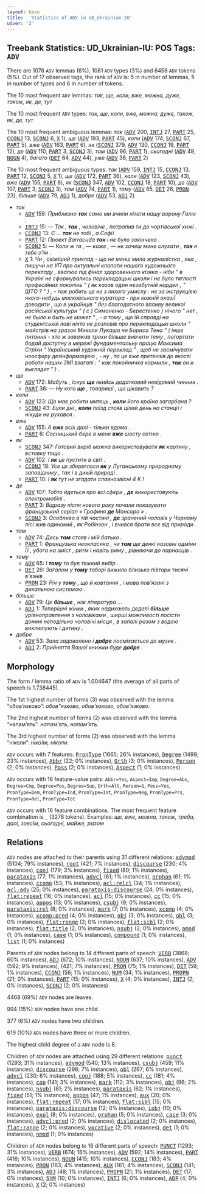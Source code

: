 ```yaml
---
layout: base
title:  'Statistics of ADV in UD_Ukrainian-IU'
udver: '2'
---
```


## Treebank Statistics: UD_Ukrainian-IU: POS Tags: `ADV`

There are 1076 `ADV` lemmas (6%), 1081 `ADV` types (3%) and 6458 `ADV` tokens (5%).
Out of 17 observed tags, the rank of `ADV` is: 5 in number of lemmas, 5 in number of types and 6 in number of tokens.

The 10 most frequent `ADV` lemmas: <em>так, ще, коли, вже, можна, дуже, також, як, де, тут</em>

The 10 most frequent `ADV` types:  <em>так, ще, коли, вже, можна, дуже, також, як, де, тут</em>

The 10 most frequent ambiguous lemmas: <em>так</em> (<tt><a href="uk_iu-pos-ADV.html">ADV</a></tt> 200, <tt><a href="uk_iu-pos-INTJ.html">INTJ</a></tt> 27, <tt><a href="uk_iu-pos-PART.html">PART</a></tt> 25, <tt><a href="uk_iu-pos-CCONJ.html">CCONJ</a></tt> 13, <tt><a href="uk_iu-pos-SCONJ.html">SCONJ</a></tt> 6, <tt><a href="uk_iu-pos-X.html">X</a></tt> 1), <em>ще</em> (<tt><a href="uk_iu-pos-ADV.html">ADV</a></tt> 193, <tt><a href="uk_iu-pos-PART.html">PART</a></tt> 45), <em>коли</em> (<tt><a href="uk_iu-pos-ADV.html">ADV</a></tt> 174, <tt><a href="uk_iu-pos-SCONJ.html">SCONJ</a></tt> 67, <tt><a href="uk_iu-pos-PART.html">PART</a></tt> 5), <em>вже</em> (<tt><a href="uk_iu-pos-ADV.html">ADV</a></tt> 163, <tt><a href="uk_iu-pos-PART.html">PART</a></tt> 6), <em>як</em> (<tt><a href="uk_iu-pos-SCONJ.html">SCONJ</a></tt> 379, <tt><a href="uk_iu-pos-ADV.html">ADV</a></tt> 130, <tt><a href="uk_iu-pos-CCONJ.html">CCONJ</a></tt> 19, <tt><a href="uk_iu-pos-PART.html">PART</a></tt> 12), <em>де</em> (<tt><a href="uk_iu-pos-ADV.html">ADV</a></tt> 110, <tt><a href="uk_iu-pos-PART.html">PART</a></tt> 3, <tt><a href="uk_iu-pos-SCONJ.html">SCONJ</a></tt> 3), <em>там</em> (<tt><a href="uk_iu-pos-ADV.html">ADV</a></tt> 96, <tt><a href="uk_iu-pos-PART.html">PART</a></tt> 1), <em>сьогодні</em> (<tt><a href="uk_iu-pos-ADV.html">ADV</a></tt> 49, <tt><a href="uk_iu-pos-NOUN.html">NOUN</a></tt> 4), <em>багато</em> (<tt><a href="uk_iu-pos-DET.html">DET</a></tt> 64, <tt><a href="uk_iu-pos-ADV.html">ADV</a></tt> 44), <em>уже</em> (<tt><a href="uk_iu-pos-ADV.html">ADV</a></tt> 36, <tt><a href="uk_iu-pos-PART.html">PART</a></tt> 2)

The 10 most frequent ambiguous types:  <em>так</em> (<tt><a href="uk_iu-pos-ADV.html">ADV</a></tt> 159, <tt><a href="uk_iu-pos-INTJ.html">INTJ</a></tt> 15, <tt><a href="uk_iu-pos-CCONJ.html">CCONJ</a></tt> 13, <tt><a href="uk_iu-pos-PART.html">PART</a></tt> 12, <tt><a href="uk_iu-pos-SCONJ.html">SCONJ</a></tt> 5, <tt><a href="uk_iu-pos-X.html">X</a></tt> 1), <em>ще</em> (<tt><a href="uk_iu-pos-ADV.html">ADV</a></tt> 172, <tt><a href="uk_iu-pos-PART.html">PART</a></tt> 36), <em>коли</em> (<tt><a href="uk_iu-pos-ADV.html">ADV</a></tt> 123, <tt><a href="uk_iu-pos-SCONJ.html">SCONJ</a></tt> 43), <em>вже</em> (<tt><a href="uk_iu-pos-ADV.html">ADV</a></tt> 155, <tt><a href="uk_iu-pos-PART.html">PART</a></tt> 6), <em>як</em> (<tt><a href="uk_iu-pos-SCONJ.html">SCONJ</a></tt> 347, <tt><a href="uk_iu-pos-ADV.html">ADV</a></tt> 102, <tt><a href="uk_iu-pos-CCONJ.html">CCONJ</a></tt> 18, <tt><a href="uk_iu-pos-PART.html">PART</a></tt> 10), <em>де</em> (<tt><a href="uk_iu-pos-ADV.html">ADV</a></tt> 107, <tt><a href="uk_iu-pos-PART.html">PART</a></tt> 3, <tt><a href="uk_iu-pos-SCONJ.html">SCONJ</a></tt> 3), <em>там</em> (<tt><a href="uk_iu-pos-ADV.html">ADV</a></tt> 74, <tt><a href="uk_iu-pos-PART.html">PART</a></tt> 1), <em>тому</em> (<tt><a href="uk_iu-pos-ADV.html">ADV</a></tt> 65, <tt><a href="uk_iu-pos-DET.html">DET</a></tt> 26, <tt><a href="uk_iu-pos-PRON.html">PRON</a></tt> 23), <em>більше</em> (<tt><a href="uk_iu-pos-ADV.html">ADV</a></tt> 79, <tt><a href="uk_iu-pos-ADJ.html">ADJ</a></tt> 1), <em>добре</em> (<tt><a href="uk_iu-pos-ADV.html">ADV</a></tt> 53, <tt><a href="uk_iu-pos-ADJ.html">ADJ</a></tt> 2)


* <em>так</em>
  * <tt><a href="uk_iu-pos-ADV.html">ADV</a></tt> 159: <em>Приблизно <b>так</b> само ми вчили літати нашу ворону Галю .</em>
  * <tt><a href="uk_iu-pos-INTJ.html">INTJ</a></tt> 15: <em>— Так , <b>так</b> , чоловіче , потрапив ти до чортівської хижі .</em>
  * <tt><a href="uk_iu-pos-CCONJ.html">CCONJ</a></tt> 13: <em>Є … <b>так</b> не тобі , а Софії .</em>
  * <tt><a href="uk_iu-pos-PART.html">PART</a></tt> 12: <em>Проект Barracuda <b>так</b> і не було закінчено .</em>
  * <tt><a href="uk_iu-pos-SCONJ.html">SCONJ</a></tt> 5: <em>— Коли ж ти , — каже , — не хочеш мене слухати , <b>так</b> я тебе з'їм .</em>
  * <tt><a href="uk_iu-pos-X.html">X</a></tt> 1: <em>Чи , свіжіший приклад - що не менш мила журналістка , яка , пишучи на УП про актуальні клопоти нашого художнього перекладу , ввалює під фінал здоровенного кізяка - ніби " в Україні не сформувались перекладацькі школи і не було тяглості професійних поколінь " ( як казав один незабутній нардеп , " ШТО ? " ) , - теж робить це не з лихого умислу : не за інструкцією якого-небудь московського куратора - при кожній оказії доводити , що в українців " без благодатного впливу великої російської культури " ( с ) Симоненко - Берестенко ) нічого " нет , не было и быть не может " , - а тому , що їй справді на студентській лаві ніхто не розповів про перекладацькі школи " майстрів на зразок Миколи Лукаша чи Бориса Тена " ( інше питання - хто ж заважав трохи більше вивчити тему , погортати бодай доступну в мережі фундаментальну працю Максима Стріхи " Український художній переклад " , щоб не засмічувати ноосферу дезінформацією , - ну , та це вже претензія до якості роботи наших ЗМІ взагалі : " как покойничка кормили , <b>так</b> он и выглядит " ) .</em>
* <em>ще</em>
  * <tt><a href="uk_iu-pos-ADV.html">ADV</a></tt> 172: <em>Мабуть , існує <b>ще</b> якийсь додатковий невідомий чинник .</em>
  * <tt><a href="uk_iu-pos-PART.html">PART</a></tt> 36: <em>— Ну кого <b>ще</b> , товариші , що цікавить ?</em>
* <em>коли</em>
  * <tt><a href="uk_iu-pos-ADV.html">ADV</a></tt> 123: <em>Що має робити митець , <b>коли</b> його країна загарбана ?</em>
  * <tt><a href="uk_iu-pos-SCONJ.html">SCONJ</a></tt> 43: <em>Були дні , <b>коли</b> поїзд стояв цілий день на станції і нікуди не рухався .</em>
* <em>вже</em>
  * <tt><a href="uk_iu-pos-ADV.html">ADV</a></tt> 155: <em>А <b>вже</b> всіх далі - тільки вдома .</em>
  * <tt><a href="uk_iu-pos-PART.html">PART</a></tt> 6: <em>Сосницький бере в мене <b>вже</b> шосту сотню .</em>
* <em>як</em>
  * <tt><a href="uk_iu-pos-SCONJ.html">SCONJ</a></tt> 347: <em>Готовий виріб можна використовувати <b>як</b> картину , вставку тощо .</em>
  * <tt><a href="uk_iu-pos-ADV.html">ADV</a></tt> 102: <em>І <b>як</b> це пустити в світ .</em>
  * <tt><a href="uk_iu-pos-CCONJ.html">CCONJ</a></tt> 18: <em>Усе це збереглося <b>як</b> у Луганському природному заповіднику , так і в дикій природі .</em>
  * <tt><a href="uk_iu-pos-PART.html">PART</a></tt> 10: <em>І <b>як</b> тут не згадати славнозвісні 4 K !</em>
* <em>де</em>
  * <tt><a href="uk_iu-pos-ADV.html">ADV</a></tt> 107: <em>Тобто йдеться про всі сфери , <b>де</b> використовують електромобілі .</em>
  * <tt><a href="uk_iu-pos-PART.html">PART</a></tt> 3: <em>Відразу після нового року почали показувати французький серіал « Графиня <b>де</b> Монсоро » .</em>
  * <tt><a href="uk_iu-pos-SCONJ.html">SCONJ</a></tt> 3: <em>Особливо в тій частині , <b>де</b> зранений чоловік у Чорному лісі жив одинокий , як Робінзон , і вчився брати все від природи .</em>
* <em>там</em>
  * <tt><a href="uk_iu-pos-ADV.html">ADV</a></tt> 74: <em>Десь <b>там</b> стояв і мій батько .</em>
  * <tt><a href="uk_iu-pos-PART.html">PART</a></tt> 1: <em>Французька неокласика , чи <b>там</b> ще деякі назовні одміни її , убога на зміст , ритм і навіть риму , рівняючи до парнасців .</em>
* <em>тому</em>
  * <tt><a href="uk_iu-pos-ADV.html">ADV</a></tt> 65: <em>І <b>тому</b> то був тяжкий вибір .</em>
  * <tt><a href="uk_iu-pos-DET.html">DET</a></tt> 26: <em>Загалом у <b>тому</b> таборі вижило близько півтори тисячі в’язнів .</em>
  * <tt><a href="uk_iu-pos-PRON.html">PRON</a></tt> 23: <em>Річ у <b>тому</b> , що й ковтання , і мова пов’язані з дихальною системою .</em>
* <em>більше</em>
  * <tt><a href="uk_iu-pos-ADV.html">ADV</a></tt> 79: <em>Це <b>більше</b> , ніж література …</em>
  * <tt><a href="uk_iu-pos-ADJ.html">ADJ</a></tt> 1: <em>Теперішні жінки , яких надихають дедалі <b>більше</b> урівноправлення з чоловіками , ширші можливості посісти донині неподільно чоловічі місця , в запалі разом з водою вихлюпують і дитину .</em>
* <em>добре</em>
  * <tt><a href="uk_iu-pos-ADV.html">ADV</a></tt> 53: <em>Зала задоволено і <b>добре</b> посміхається до музик .</em>
  * <tt><a href="uk_iu-pos-ADJ.html">ADJ</a></tt> 2: <em>Прийняття Вашої книжки буде <b>добре</b> .</em>

## Morphology

The form / lemma ratio of `ADV` is 1.004647 (the average of all parts of speech is 1.738445).

The 1st highest number of forms (3) was observed with the lemma “обов’язково”: <em>обов"язково, обов'язково, обов’язково</em>.

The 2nd highest number of forms (2) was observed with the lemma “напам’ять”: <em>напам'ять, напам’ять</em>.

The 3rd highest number of forms (2) was observed with the lemma “ніколи”: <em>ніко́ли, ніколи</em>.

`ADV` occurs with 7 features: <tt><a href="uk_iu-feat-PronType.html">PronType</a></tt> (1665; 26% instances), <tt><a href="uk_iu-feat-Degree.html">Degree</a></tt> (1499; 23% instances), <tt><a href="uk_iu-feat-Abbr.html">Abbr</a></tt> (22; 0% instances), <tt><a href="uk_iu-feat-Orth.html">Orth</a></tt> (3; 0% instances), <tt><a href="uk_iu-feat-Person.html">Person</a></tt> (2; 0% instances), <tt><a href="uk_iu-feat-Poss.html">Poss</a></tt> (2; 0% instances), <tt><a href="uk_iu-feat-Aspect.html">Aspect</a></tt> (1; 0% instances)

`ADV` occurs with 16 feature-value pairs: `Abbr=Yes`, `Aspect=Imp`, `Degree=Abs`, `Degree=Cmp`, `Degree=Pos`, `Degree=Sup`, `Orth=Alt`, `Person=1`, `Poss=Yes`, `PronType=Dem`, `PronType=Ind`, `PronType=Int`, `PronType=Neg`, `PronType=Prs`, `PronType=Rel`, `PronType=Tot`

`ADV` occurs with 16 feature combinations.
The most frequent feature combination is `_` (3278 tokens).
Examples: <em>ще, вже, можна, також, треба, далі, зовсім, сьогодні, майже, разом</em>


## Relations

`ADV` nodes are attached to their parents using 31 different relations: <tt><a href="uk_iu-dep-advmod.html">advmod</a></tt> (5104; 79% instances), <tt><a href="uk_iu-dep-root.html">root</a></tt> (421; 7% instances), <tt><a href="uk_iu-dep-discourse.html">discourse</a></tt> (230; 4% instances), <tt><a href="uk_iu-dep-conj.html">conj</a></tt> (179; 3% instances), <tt><a href="uk_iu-dep-fixed.html">fixed</a></tt> (80; 1% instances), <tt><a href="uk_iu-dep-parataxis.html">parataxis</a></tt> (77; 1% instances), <tt><a href="uk_iu-dep-advcl.html">advcl</a></tt> (61; 1% instances), <tt><a href="uk_iu-dep-orphan.html">orphan</a></tt> (61; 1% instances), <tt><a href="uk_iu-dep-ccomp.html">ccomp</a></tt> (53; 1% instances), <tt><a href="uk_iu-dep-acl-relcl.html">acl:relcl</a></tt> (34; 1% instances), <tt><a href="uk_iu-dep-acl-adv.html">acl:adv</a></tt> (25; 0% instances), <tt><a href="uk_iu-dep-parataxis-discourse.html">parataxis:discourse</a></tt> (24; 0% instances), <tt><a href="uk_iu-dep-flat-repeat.html">flat:repeat</a></tt> (16; 0% instances), <tt><a href="uk_iu-dep-acl.html">acl</a></tt> (15; 0% instances), <tt><a href="uk_iu-dep-cc.html">cc</a></tt> (15; 0% instances), <tt><a href="uk_iu-dep-appos.html">appos</a></tt> (13; 0% instances), <tt><a href="uk_iu-dep-csubj.html">csubj</a></tt> (9; 0% instances), <tt><a href="uk_iu-dep-parataxis-rel.html">parataxis:rel</a></tt> (8; 0% instances), <tt><a href="uk_iu-dep-mark.html">mark</a></tt> (7; 0% instances), <tt><a href="uk_iu-dep-xcomp.html">xcomp</a></tt> (4; 0% instances), <tt><a href="uk_iu-dep-xcomp-pred.html">xcomp:pred</a></tt> (4; 0% instances), <tt><a href="uk_iu-dep-obj.html">obj</a></tt> (3; 0% instances), <tt><a href="uk_iu-dep-obl.html">obl</a></tt> (3; 0% instances), <tt><a href="uk_iu-dep-flat-range.html">flat:range</a></tt> (2; 0% instances), <tt><a href="uk_iu-dep-flat-sibl.html">flat:sibl</a></tt> (2; 0% instances), <tt><a href="uk_iu-dep-flat-title.html">flat:title</a></tt> (2; 0% instances), <tt><a href="uk_iu-dep-nsubj.html">nsubj</a></tt> (2; 0% instances), <tt><a href="uk_iu-dep-amod.html">amod</a></tt> (1; 0% instances), <tt><a href="uk_iu-dep-case.html">case</a></tt> (1; 0% instances), <tt><a href="uk_iu-dep-compound.html">compound</a></tt> (1; 0% instances), <tt><a href="uk_iu-dep-list.html">list</a></tt> (1; 0% instances)

Parents of `ADV` nodes belong to 14 different parts of speech: <tt><a href="uk_iu-pos-VERB.html">VERB</a></tt> (3868; 60% instances), <tt><a href="uk_iu-pos-ADJ.html">ADJ</a></tt> (672; 10% instances), <tt><a href="uk_iu-pos-NOUN.html">NOUN</a></tt> (637; 10% instances), <tt><a href="uk_iu-pos-ADV.html">ADV</a></tt> (592; 9% instances),  (421; 7% instances), <tt><a href="uk_iu-pos-PRON.html">PRON</a></tt> (75; 1% instances), <tt><a href="uk_iu-pos-DET.html">DET</a></tt> (59; 1% instances), <tt><a href="uk_iu-pos-CCONJ.html">CCONJ</a></tt> (56; 1% instances), <tt><a href="uk_iu-pos-NUM.html">NUM</a></tt> (34; 1% instances), <tt><a href="uk_iu-pos-PROPN.html">PROPN</a></tt> (21; 0% instances), <tt><a href="uk_iu-pos-PART.html">PART</a></tt> (15; 0% instances), <tt><a href="uk_iu-pos-X.html">X</a></tt> (4; 0% instances), <tt><a href="uk_iu-pos-INTJ.html">INTJ</a></tt> (2; 0% instances), <tt><a href="uk_iu-pos-SCONJ.html">SCONJ</a></tt> (2; 0% instances)

4468 (69%) `ADV` nodes are leaves.

994 (15%) `ADV` nodes have one child.

377 (6%) `ADV` nodes have two children.

619 (10%) `ADV` nodes have three or more children.

The highest child degree of a `ADV` node is 8.

Children of `ADV` nodes are attached using 29 different relations: <tt><a href="uk_iu-dep-punct.html">punct</a></tt> (1293; 31% instances), <tt><a href="uk_iu-dep-advmod.html">advmod</a></tt> (540; 13% instances), <tt><a href="uk_iu-dep-csubj.html">csubj</a></tt> (459; 11% instances), <tt><a href="uk_iu-dep-discourse.html">discourse</a></tt> (298; 7% instances), <tt><a href="uk_iu-dep-obl.html">obl</a></tt> (267; 6% instances), <tt><a href="uk_iu-dep-advcl.html">advcl</a></tt> (230; 6% instances), <tt><a href="uk_iu-dep-conj.html">conj</a></tt> (188; 5% instances), <tt><a href="uk_iu-dep-cc.html">cc</a></tt> (181; 4% instances), <tt><a href="uk_iu-dep-cop.html">cop</a></tt> (141; 3% instances), <tt><a href="uk_iu-dep-mark.html">mark</a></tt> (112; 3% instances), <tt><a href="uk_iu-dep-obj.html">obj</a></tt> (96; 2% instances), <tt><a href="uk_iu-dep-nsubj.html">nsubj</a></tt> (81; 2% instances), <tt><a href="uk_iu-dep-parataxis.html">parataxis</a></tt> (62; 1% instances), <tt><a href="uk_iu-dep-fixed.html">fixed</a></tt> (51; 1% instances), <tt><a href="uk_iu-dep-appos.html">appos</a></tt> (47; 1% instances), <tt><a href="uk_iu-dep-aux.html">aux</a></tt> (20; 0% instances), <tt><a href="uk_iu-dep-flat-repeat.html">flat:repeat</a></tt> (17; 0% instances), <tt><a href="uk_iu-dep-flat-sibl.html">flat:sibl</a></tt> (15; 0% instances), <tt><a href="uk_iu-dep-parataxis-discourse.html">parataxis:discourse</a></tt> (12; 0% instances), <tt><a href="uk_iu-dep-iobj.html">iobj</a></tt> (10; 0% instances), <tt><a href="uk_iu-dep-expl.html">expl</a></tt> (8; 0% instances), <tt><a href="uk_iu-dep-orphan.html">orphan</a></tt> (5; 0% instances), <tt><a href="uk_iu-dep-case.html">case</a></tt> (3; 0% instances), <tt><a href="uk_iu-dep-advcl-pred.html">advcl:pred</a></tt> (2; 0% instances), <tt><a href="uk_iu-dep-dislocated.html">dislocated</a></tt> (2; 0% instances), <tt><a href="uk_iu-dep-flat-range.html">flat:range</a></tt> (2; 0% instances), <tt><a href="uk_iu-dep-vocative.html">vocative</a></tt> (2; 0% instances), <tt><a href="uk_iu-dep-det.html">det</a></tt> (1; 0% instances), <tt><a href="uk_iu-dep-nmod.html">nmod</a></tt> (1; 0% instances)

Children of `ADV` nodes belong to 16 different parts of speech: <tt><a href="uk_iu-pos-PUNCT.html">PUNCT</a></tt> (1293; 31% instances), <tt><a href="uk_iu-pos-VERB.html">VERB</a></tt> (674; 16% instances), <tt><a href="uk_iu-pos-ADV.html">ADV</a></tt> (592; 14% instances), <tt><a href="uk_iu-pos-PART.html">PART</a></tt> (416; 10% instances), <tt><a href="uk_iu-pos-NOUN.html">NOUN</a></tt> (415; 10% instances), <tt><a href="uk_iu-pos-CCONJ.html">CCONJ</a></tt> (183; 4% instances), <tt><a href="uk_iu-pos-PRON.html">PRON</a></tt> (163; 4% instances), <tt><a href="uk_iu-pos-AUX.html">AUX</a></tt> (161; 4% instances), <tt><a href="uk_iu-pos-SCONJ.html">SCONJ</a></tt> (141; 3% instances), <tt><a href="uk_iu-pos-ADJ.html">ADJ</a></tt> (48; 1% instances), <tt><a href="uk_iu-pos-PROPN.html">PROPN</a></tt> (21; 1% instances), <tt><a href="uk_iu-pos-DET.html">DET</a></tt> (17; 0% instances), <tt><a href="uk_iu-pos-SYM.html">SYM</a></tt> (10; 0% instances), <tt><a href="uk_iu-pos-INTJ.html">INTJ</a></tt> (6; 0% instances), <tt><a href="uk_iu-pos-ADP.html">ADP</a></tt> (4; 0% instances), <tt><a href="uk_iu-pos-X.html">X</a></tt> (2; 0% instances)

